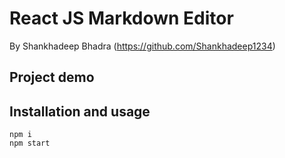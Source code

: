 # React JS Markdown Editor

By Shankhadeep Bhadra (https://github.com/Shankhadeep1234)

## Project demo

## Installation and usage

```
npm i
npm start
```
